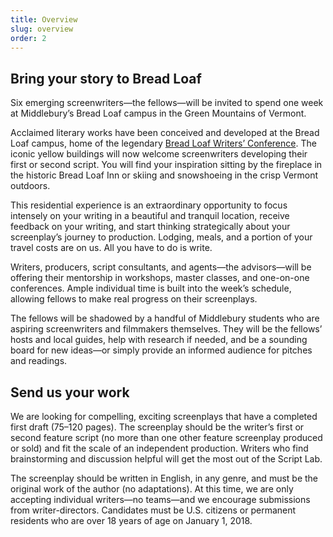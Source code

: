 ```yaml
---
title: Overview
slug: overview
order: 2
---
```


## Bring your story to Bread Loaf

Six emerging screenwriters&mdash;the fellows&mdash;will be invited to spend one week at Middlebury’s Bread Loaf campus in the Green Mountains of Vermont.

Acclaimed literary works have been conceived and developed at the Bread Loaf campus, home of the legendary [Bread Loaf Writers’ Conference](http://www.middlebury.edu/bread-loaf-conferences). The iconic yellow buildings will now welcome screenwriters developing their first or second script. You will find your inspiration sitting by the fireplace in the historic Bread Loaf Inn or skiing and snowshoeing in the crisp Vermont outdoors.

This residential experience is an extraordinary opportunity to focus intensely on your writing in a beautiful and tranquil location, receive feedback on your writing, and start thinking strategically about your screenplay’s journey to production. Lodging, meals, and a portion of your travel costs are on us. All you have to do is write.

Writers, producers, script consultants, and agents&mdash;the advisors&mdash;will be offering their mentorship in workshops, master classes, and one-on-one conferences. Ample individual time is built into the week’s schedule, allowing fellows to make real progress on their screenplays. 

The fellows will be shadowed by a handful of Middlebury students who are aspiring screenwriters and filmmakers themselves. They will be the fellows’ hosts and local guides, help with research if needed, and be a sounding board for new ideas&mdash;or simply provide an informed audience for pitches and readings. 

## Send us your work

We are looking for compelling, exciting screenplays that have a completed first draft (75&ndash;120 pages). The screenplay should be the writer’s first or second feature script (no more than one other feature screenplay produced or sold) and fit the scale of an independent production. Writers who find brainstorming and discussion helpful will get the most out of the Script Lab.

The screenplay should be written in English, in any genre, and must be the original work of the author (no adaptations). At this time, we are only accepting individual writers&mdash;no teams&mdash;and we encourage submissions from writer-directors. Candidates must be U.S. citizens or permanent residents who are over 18 years of age on January 1, 2018. 
